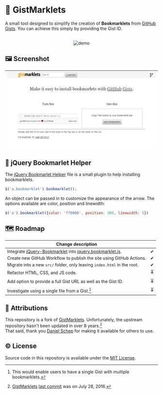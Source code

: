 # 🔖 GistMarklets

A small tool designed to simplify the creation of **Bookmarklets** from [GitHub Gists](https://gists.github.com/). You can achieve this simply by providing the Gist ID.

<p align=center>
<br />
<img src="https://img.shields.io/badge/Check%20out%20the%20Demo-F0E68C?style=for-the-badge&link=https%3A%2F%2Fsemanticdata.github.io%2Fgistmarklets%2F" alt="demo" height="34px"; />
</p>

## 🖼 Screenshot

<div align=center>

| ![screenshot](screenshot.png) |
| --- |
</div>

## 🔎 jQuery Bookmarlet Helper

The [jQuery Bookmarlet Helper](jquery.bookmarklet.js) file is a small plugin to help installing bookmarklets.

```js
$('a.bookmarklet').bookmarklet();
```

An object can be passed in to customize the appearance of the arrow. The options available are color, position and linewidth:

```js
$('a').bookmarklet({color: 'ff0000', position: 300, linewidth: 5})
```

## 🗺 Roadmap

| Change description |       |
| ------------------ | :---: |
| Integrate [jQuery-Bookmarklet](https://github.com/dschep/jQuery-Bookmarklet) into [jquery.bookmarklet.js](jquery.bookmarklet.js). | ✔ |
| Create new GitHub Workflow to publish the site using GitHub Actions.                                                              | ✔ |
| Migrate into a new `src/` folder, only leaving `index.html` in the root.                                                          | ✔ |
| Refactor HTML, CSS, and JS code.                                                                                                  | ⏳ |
| Add option to provide a full Gist URL as well as the Gist ID.                                                                     | ⏳ |
| Investigate using a single file from a Gist.[^1]                                                                                  | ⏳ |

## 💜 Attributions

This repository is a fork of [GistMarklets](https://github.com/dschep/GistMarklets). Unfortunately, the upstream repository hasn't been updated in over 8 years.[^2]  
That said, thank you [Daniel Schep](https://schep.me/) for making it available for others to use.

## © License

Source code in this repository is available under the [MIT License](LICENSE).

[^1]: This would enable users to have a single Gist with multiple bookmarklets.
[^2]: [GistMarklets](https://github.com/dschep/GistMarklets) [last commit](https://github.com/dschep/GistMarklets/commit/c7d4a41e941753387ccee69cf63f0ed568b5accf) was on July 28, 2016.
